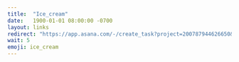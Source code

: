 ```yaml
---
title:  "Ice_cream"
date:   1900-01-01 08:00:00 -0700
layout: links
redirect: "https://app.asana.com/-/create_task?project=200787944626650&name=ice_cream&description=Added%20from%20shortlink"
wait: 5
emoji: ice_cream
---
```



